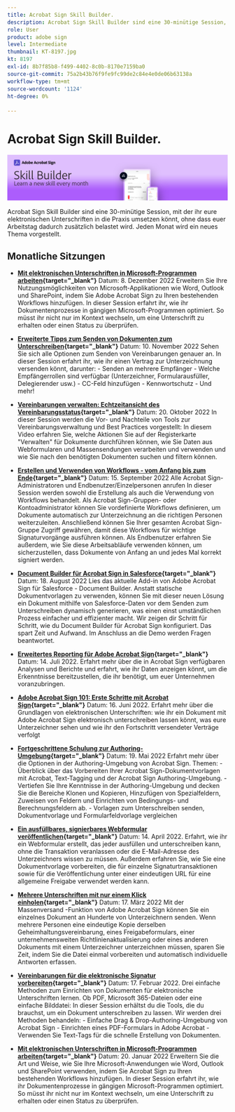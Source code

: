 ```yaml
---
title: Acrobat Sign Skill Builder.
description: Acrobat Sign Skill Builder sind eine 30-minütige Session, mit der ihr eure elektronischen Unterschriften in die Praxis umsetzen könnt, ohne dass euer Arbeitstag zusätzlich belastet wird
role: User
product: adobe sign
level: Intermediate
thumbnail: KT-8197.jpg
kt: 8197
exl-id: 8b7f85b8-f499-4402-8c0b-8170e7159ba0
source-git-commit: 75a2b43b76f9fe9fc99de2c84e4e0de06b63138a
workflow-type: tm+mt
source-wordcount: '1124'
ht-degree: 0%

---
```


# Acrobat Sign Skill Builder.

![Skill Builder-Banner](../assets/SB_Hero.png)

Acrobat Sign Skill Builder sind eine 30-minütige Session, mit der ihr eure elektronischen Unterschriften in die Praxis umsetzen könnt, ohne dass euer Arbeitstag dadurch zusätzlich belastet wird. Jeden Monat wird ein neues Thema vorgestellt.

## Monatliche Sitzungen

* **[Mit elektronischen Unterschriften in Microsoft-Programmen arbeiten](https://adobe-sign-skill-builder.joinus.adobeevents.com/attendease/networking/experience/efedc73e-796d-4caf-a35b-110cb0d2f415/0ede0086-d92f-4163-94a2-125abeae2c9b){target=&quot;_blank&quot;}**
Datum: 8. Dezember 2022 Erweitern Sie Ihre Nutzungsmöglichkeiten von Microsoft-Applikationen wie Word, Outlook und SharePoint, indem Sie Adobe Acrobat Sign zu Ihren bestehenden Workflows hinzufügen. In dieser Session erfahrt ihr, wie ihr Dokumentenprozesse in gängigen Microsoft-Programmen optimiert. So müsst ihr nicht nur im Kontext wechseln, um eine Unterschrift zu erhalten oder einen Status zu überprüfen.

* **[Erweiterte Tipps zum Senden von Dokumenten zum Unterschreiben](https://adobe-sign-skill-builder.joinus.adobeevents.com/attendease/networking/experience/6dc32a47-1784-46ec-939a-f39f1a2957fc/1e8b283c-e36c-46d8-a537-2ab62a90e9a4){target=&quot;_blank&quot;}**
Datum: 10. November 2022 Sehen Sie sich alle Optionen zum Senden von Vereinbarungen genauer an. In dieser Session erfahrt ihr, wie ihr einen Vertrag zur Unterzeichnung versenden könnt, darunter: - Senden an mehrere Empfänger - Welche Empfängerrollen sind verfügbar (Unterzeichner, Formularausfüller, Delegierender usw.) - CC-Feld hinzufügen - Kennwortschutz - Und mehr!

* **[Vereinbarungen verwalten: Echtzeitansicht des Vereinbarungsstatus](https://adobe-sign-skill-builder.joinus.adobeevents.com/attendease/networking/experience/1c66eec5-0ee4-4ca9-8479-0c645262cc8f/d1a4d8f4-d364-4067-bc17-b46c54795bda){target=&quot;_blank&quot;}**
Datum: 20. Oktober 2022 In dieser Session werden die Vor- und Nachteile von Tools zur Vereinbarungsverwaltung und Best Practices vorgestellt: In diesem Video erfahren Sie, welche Aktionen Sie auf der Registerkarte &quot;Verwalten&quot; für Dokumente durchführen können, wie Sie Daten aus Webformularen und Massensendungen verarbeiten und verwenden und wie Sie nach den benötigten Dokumenten suchen und filtern können.

* **[Erstellen und Verwenden von Workflows - vom Anfang bis zum Ende](https://adobe-sign-skill-builder.joinus.adobeevents.com/attendease/networking/experience/9c1f8eb7-ebc8-44c6-9d50-f791eb91ff82/3eaf4640-bcf4-4f1d-8fd0-5ce6db5b49b5){target=&quot;_blank&quot;}**
Datum: 15. September 2022 Alle Acrobat Sign-Administratoren und Endbenutzer/Einzelpersonen anrufen In dieser Session werden sowohl die Erstellung als auch die Verwendung von Workflows behandelt. Als Acrobat Sign-Gruppen- oder Kontoadministrator können Sie vordefinierte Workflows definieren, um Dokumente automatisch zur Unterzeichnung an die richtigen Personen weiterzuleiten. Anschließend können Sie Ihrer gesamten Acrobat Sign-Gruppe Zugriff gewähren, damit diese Workflows für wichtige Signaturvorgänge ausführen können. Als Endbenutzer erfahren Sie außerdem, wie Sie diese Arbeitsabläufe verwenden können, um sicherzustellen, dass Dokumente von Anfang an und jedes Mal korrekt signiert werden.

* **[Document Builder für Acrobat Sign in Salesforce](https://adobe-sign-skill-builder.joinus.adobeevents.com/attendease/networking/experience/06d8a836-4b51-426b-913e-189b23a82bd6/8b777e11-0e6d-45a8-b954-bbff5c887efc){target=&quot;_blank&quot;}**
Datum: 18. August 2022 Lies das aktuelle Add-in von Adobe Acrobat Sign für Salesforce - Document Builder. Anstatt statische Dokumentvorlagen zu verwenden, können Sie mit dieser neuen Lösung ein Dokument mithilfe von Salesforce-Daten vor dem Senden zum Unterschreiben dynamisch generieren, was einen einst umständlichen Prozess einfacher und effizienter macht. Wir zeigen dir Schritt für Schritt, wie du Document Builder für Acrobat Sign konfiguriert. Das spart Zeit und Aufwand. Im Anschluss an die Demo werden Fragen beantwortet.

* **[Erweitertes Reporting für Adobe Acrobat Sign](https://adobe-sign-skill-builder.joinus.adobeevents.com/attendease/networking/experience/83926d76-9959-4657-8b0c-f312835b46f6/aa1c9b21-1b16-4890-9c24-26dc630c4a95){target=&quot;_blank&quot;}**
Datum: 14. Juli 2022. Erfahrt mehr über die in Acrobat Sign verfügbaren Analysen und Berichte und erfahrt, wie ihr Daten anzeigen könnt, um die Erkenntnisse bereitzustellen, die ihr benötigt, um euer Unternehmen voranzubringen.

* **[Adobe Acrobat Sign 101: Erste Schritte mit Acrobat Sign](https://adobe-sign-skill-builder.joinus.adobeevents.com/attendease/networking/experience/4499bc28-9f26-4b68-88a6-3815ebdff7cf/337fa9d6-c9d3-4bcc-b6d8-9c7580b9be40){target=&quot;_blank&quot;}**
Datum: 16. Juni 2022. Erfahrt mehr über die Grundlagen von elektronischen Unterschriften: wie ihr ein Dokument mit Adobe Acrobat Sign elektronisch unterschreiben lassen könnt, was eure Unterzeichner sehen und wie ihr den Fortschritt versendeter Verträge verfolgt

* **[Fortgeschrittene Schulung zur Authoring-Umgebung](https://adobe-sign-skill-builder.joinus.adobeevents.com/attendease/networking/experience/a51b7ffa-ccf1-41f7-a82c-27bf50d8eb5d/22ee6c72-b92e-43f8-9cc6-c177c9244fea){target=&quot;_blank&quot;}**
Datum: 19. Mai 2022 Erfahrt mehr über die Optionen in der Authoring-Umgebung von Acrobat Sign. Themen: - Überblick über das Vorbereiten Ihrer Acrobat Sign-Dokumentvorlagen mit Acrobat, Text-Tagging und der Acrobat Sign Authoring-Umgebung. - Vertiefen Sie Ihre Kenntnisse in der Authoring-Umgebung und decken Sie die Bereiche Klonen und Kopieren, Hinzufügen von Spezialfeldern, Zuweisen von Feldern und Einrichten von Bedingungs- und Berechnungsfeldern ab. - Vorlagen zum Unterschreiben senden, Dokumentvorlage und Formularfeldvorlage vergleichen

* **[Ein ausfüllbares, signierbares Webformular veröffentlichen](https://adobe-sign-skill-builder.joinus.adobeevents.com/attendease/networking/experience/479894a1-131f-411d-b4c8-f699d72413bb/30619f65-b374-40db-85d1-0854dc48af0d){target=&quot;_blank&quot;}**
Datum: 14. April 2022. Erfahrt, wie ihr ein Webformular erstellt, das jeder ausfüllen und unterschreiben kann, ohne die Transaktion veranlassen oder die E-Mail-Adresse des Unterzeichners wissen zu müssen. Außerdem erfahren Sie, wie Sie eine Dokumentvorlage vorbereiten, die für einzelne Signaturtransaktionen sowie für die Veröffentlichung unter einer eindeutigen URL für eine allgemeine Freigabe verwendet werden kann.

* **[Mehrere Unterschriften mit nur einem Klick einholen](https://adobe-sign-skill-builder.joinus.adobeevents.com/attendease/networking/experience/44e4b483-7d05-44b3-b7e7-b265c9b84d07/2736bed0-b416-4578-ac3f-a57491f22c26){target=&quot;_blank&quot;}**
Datum: 17. März 2022 Mit der Massenversand -Funktion von Adobe Acrobat Sign können Sie ein einzelnes Dokument an Hunderte von Unterzeichnern senden. Wenn mehrere Personen eine eindeutige Kopie derselben Geheimhaltungsvereinbarung, eines Freigabeformulars, einer unternehmensweiten Richtlinienaktualisierung oder eines anderen Dokuments mit einem Unterzeichner unterzeichnen müssen, sparen Sie Zeit, indem Sie die Datei einmal vorbereiten und automatisch individuelle Antworten erfassen.

* **[Vereinbarungen für die elektronische Signatur vorbereiten](https://adobe-sign-skill-builder.joinus.adobeevents.com/attendease/networking/experience/9024b058-ade1-420f-87f0-68bd5f6d527a/cf8b172f-b9df-41ef-bfce-e6d4b0c3ddf4){target=&quot;_blank&quot;}**
Datum: 17. Februar 2022. Drei einfache Methoden zum Einrichten von Dokumenten für elektronische Unterschriften lernen. Ob PDF, Microsoft 365-Dateien oder eine einfache Bilddatei: In dieser Session erhältst du die Tools, die du brauchst, um ein Dokument unterschreiben zu lassen. Wir werden drei Methoden behandeln: - Einfache Drag &amp; Drop-Authoring-Umgebung von Acrobat Sign - Einrichten eines PDF-Formulars in Adobe Acrobat - Verwenden Sie Text-Tags für die schnelle Erstellung von Dokumenten.

* **[Mit elektronischen Unterschriften in Microsoft-Programmen arbeiten](https://adobe-sign-skill-builder.joinus.adobeevents.com/attendease/networking/experience/2dcd80a6-6335-4756-bbc8-3505fe99594b/866c4314-dc74-473b-9859-828801814e13){target=&quot;_blank&quot;}**
Datum: 20. Januar 2022 Erweitern Sie die Art und Weise, wie Sie Ihre Microsoft-Anwendungen wie Word, Outlook und SharePoint verwenden, indem Sie Acrobat Sign zu Ihren bestehenden Workflows hinzufügen. In dieser Session erfahrt ihr, wie ihr Dokumentenprozesse in gängigen Microsoft-Programmen optimiert. So müsst ihr nicht nur im Kontext wechseln, um eine Unterschrift zu erhalten oder einen Status zu überprüfen.
